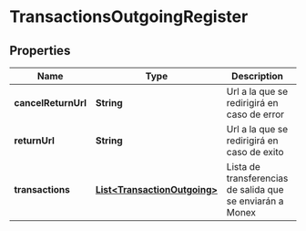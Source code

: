 # TransactionsOutgoingRegister

## Properties
Name | Type | Description | Notes
------------ | ------------- | ------------- | -------------
**cancelReturnUrl** | **String** | Url a la que se redirigirá en caso de error | 
**returnUrl** | **String** | Url a la que se redirigirá en caso de exito | 
**transactions** | [**List&lt;TransactionOutgoing&gt;**](TransactionOutgoing.md) | Lista de transferencias de salida que se enviarán a Monex | 
